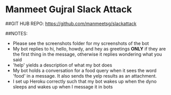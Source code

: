 # Manmeet Gujral Slack Attack

##GIT HUB REPO: 
https://github.com/manmeetsg/slackattack

##NOTES: 
- Please see the screenshots folder for my screenshots of the bot
- My bot replies to hi, hello, howdy, and hey as greetings __ONLY__ if they are the first thing in the message, otherwise it replies wondering what you said
- 'help' yields a description of what my bot does
- My bot holds a conversation for a food query when it sees the word 'food' in a message. It also sends the yelp results as an attachment.
- I set up Heroku correctly such that my bot wakes up when the dyno sleeps and wakes up when I message it in bots



